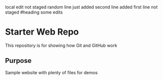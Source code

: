 local edit not staged
random line just added
second line added
first line not staged
#heading
some edits
# Starter Web Repo

This repository is for showing how Git and GitHub work

## Purpose

Sample website with plenty of files for demos